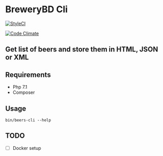# BreweryBD Cli

[![StyleCI](https://styleci.io/repos/104109080/shield?branch=master)](https://styleci.io/repos/104109080)

[![Code Climate](https://codeclimate.com/github/paul-dam/beers-cli/badges/gpa.svg?style=plastic)](https://codeclimate.com/github/paul-dam/beers-cli)
## Get list of beers and store them in HTML, JSON or XML

## Requirements

- Php 7.1
- Composer

## Usage

`bin/beers-cli --help`

## TODO

- [ ] Docker setup
